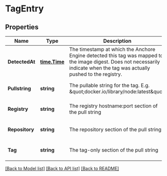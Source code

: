 # TagEntry

## Properties
Name | Type | Description | Notes
------------ | ------------- | ------------- | -------------
**DetectedAt** | [**time.Time**](time.Time.md) | The timestamp at which the Anchore Engine detected this tag was mapped to the image digest. Does not necessarily indicate when the tag was actually pushed to the registry. | [optional] [default to null]
**Pullstring** | **string** | The pullable string for the tag. E.g. \&quot;docker.io/library/node:latest\&quot; | [optional] [default to null]
**Registry** | **string** | The registry hostname:port section of the pull string | [optional] [default to null]
**Repository** | **string** | The repository section of the pull string | [optional] [default to null]
**Tag** | **string** | The tag-only section of the pull string | [optional] [default to null]

[[Back to Model list]](../README.md#documentation-for-models) [[Back to API list]](../README.md#documentation-for-api-endpoints) [[Back to README]](../README.md)


